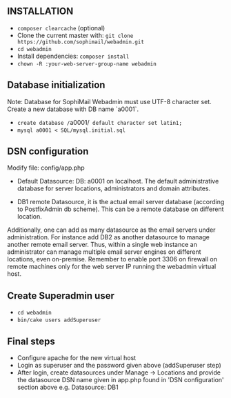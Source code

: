 ## INSTALLATION
- `composer clearcache` (optional)
- Clone the current master with: `git clone https://github.com/sophimail/webadmin.git`
- `cd webadmin`
- Install dependencies: `composer install`
- `chown -R :your-web-server-group-name webadmin`



## Database initialization

Note: Database for SophiMail Webadmin must use UTF-8 character set. Create a new database with DB name \`a0001\`.

- `create database /`a0001/` default character set latin1;`
- `mysql a0001 < SQL/mysql.initial.sql`


## DSN configuration
Modify file: config/app.php

- Default Datasource: DB: a0001 on localhost.
The default administrative database for server locations, administrators and domain attributes.

- DB1 remote Datasource, it is the actual email server database (according to PostfixAdmin db scheme). This can be a remote database on different location.
 
Additionally, one can add as many datasource as the email servers under administration. For instance add DB2 as another datasource to manage another remote email server.
Thus, within a single web instance an administrator can manage multiple email server engines on different locations, even on-premise. Remember to enable port 3306 on firewall on remote machines only for the web server IP running the webadmin virtual host.

## Create Superadmin user
- `cd webadmin`
- `bin/cake users addSuperuser`


## Final steps
- Configure apache for the new virtual host
- Login as superuser and the password given above (addSuperuser step)
- After login, create datasources under Manage -> Locations and provide the datasource DSN name given in app.php found in 'DSN configuration' section above e.g. Datasource: DB1

